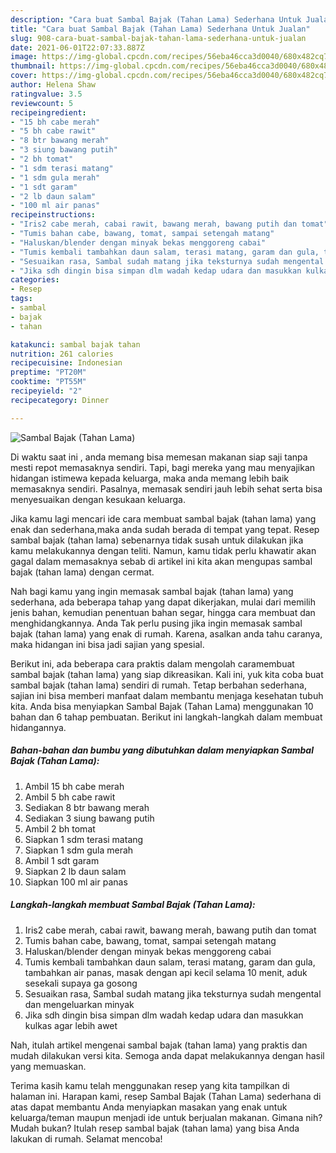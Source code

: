 ```yaml
---
description: "Cara buat Sambal Bajak (Tahan Lama) Sederhana Untuk Jualan"
title: "Cara buat Sambal Bajak (Tahan Lama) Sederhana Untuk Jualan"
slug: 908-cara-buat-sambal-bajak-tahan-lama-sederhana-untuk-jualan
date: 2021-06-01T22:07:33.887Z
image: https://img-global.cpcdn.com/recipes/56eba46cca3d0040/680x482cq70/sambal-bajak-tahan-lama-foto-resep-utama.jpg
thumbnail: https://img-global.cpcdn.com/recipes/56eba46cca3d0040/680x482cq70/sambal-bajak-tahan-lama-foto-resep-utama.jpg
cover: https://img-global.cpcdn.com/recipes/56eba46cca3d0040/680x482cq70/sambal-bajak-tahan-lama-foto-resep-utama.jpg
author: Helena Shaw
ratingvalue: 3.5
reviewcount: 5
recipeingredient:
- "15 bh cabe merah"
- "5 bh cabe rawit"
- "8 btr bawang merah"
- "3 siung bawang putih"
- "2 bh tomat"
- "1 sdm terasi matang"
- "1 sdm gula merah"
- "1 sdt garam"
- "2 lb daun salam"
- "100 ml air panas"
recipeinstructions:
- "Iris2 cabe merah, cabai rawit, bawang merah, bawang putih dan tomat"
- "Tumis bahan cabe, bawang, tomat, sampai setengah matang"
- "Haluskan/blender dengan minyak bekas menggoreng cabai"
- "Tumis kembali tambahkan daun salam, terasi matang, garam dan gula, tambahkan air panas, masak dengan api kecil selama 10 menit, aduk sesekali supaya ga gosong"
- "Sesuaikan rasa, Sambal sudah matang jika teksturnya sudah mengental dan mengeluarkan minyak"
- "Jika sdh dingin bisa simpan dlm wadah kedap udara dan masukkan kulkas agar lebih awet"
categories:
- Resep
tags:
- sambal
- bajak
- tahan

katakunci: sambal bajak tahan 
nutrition: 261 calories
recipecuisine: Indonesian
preptime: "PT20M"
cooktime: "PT55M"
recipeyield: "2"
recipecategory: Dinner

---
```



![Sambal Bajak (Tahan Lama)](https://img-global.cpcdn.com/recipes/56eba46cca3d0040/680x482cq70/sambal-bajak-tahan-lama-foto-resep-utama.jpg)

Di waktu  saat ini , anda memang bisa memesan makanan siap saji tanpa mesti repot memasaknya sendiri. Tapi, bagi mereka yang mau menyajikan hidangan istimewa kepada keluarga, maka anda memang lebih baik memasaknya sendiri. Pasalnya, memasak sendiri jauh lebih sehat serta bisa menyesuaikan dengan kesukaan keluarga.

Jika kamu lagi mencari ide cara membuat sambal bajak (tahan lama) yang enak dan sederhana,maka anda sudah berada di tempat yang tepat. Resep sambal bajak (tahan lama)  sebenarnya tidak susah untuk dilakukan jika kamu melakukannya dengan teliti. Namun, kamu tidak perlu khawatir akan gagal dalam memasaknya 
sebab di artikel ini kita akan mengupas sambal bajak (tahan lama) dengan cermat.  



Nah bagi kamu yang ingin memasak sambal bajak (tahan lama) yang sederhana, ada beberapa tahap yang dapat dikerjakan, mulai dari memilih jenis bahan, kemudian penentuan bahan segar, hingga cara membuat dan menghidangkannya. Anda Tak perlu pusing jika ingin memasak sambal bajak (tahan lama) yang enak di rumah. Karena, asalkan anda  tahu caranya, maka hidangan ini bisa jadi sajian yang spesial.

Berikut ini, ada beberapa cara praktis  dalam mengolah caramembuat sambal bajak (tahan lama) yang siap dikreasikan. Kali ini, yuk kita coba buat sambal bajak (tahan lama) sendiri di rumah. Tetap berbahan sederhana, sajian ini bisa memberi manfaat dalam membantu menjaga kesehatan tubuh kita. Anda bisa menyiapkan Sambal Bajak (Tahan Lama) menggunakan 10 bahan dan 6 tahap pembuatan. Berikut ini langkah-langkah dalam membuat hidangannya.

<!--inarticleads1-->

##### Bahan-bahan dan bumbu yang dibutuhkan dalam menyiapkan Sambal Bajak (Tahan Lama):

1. Ambil 15 bh cabe merah
1. Ambil 5 bh cabe rawit
1. Sediakan 8 btr bawang merah
1. Sediakan 3 siung bawang putih
1. Ambil 2 bh tomat
1. Siapkan 1 sdm terasi matang
1. Siapkan 1 sdm gula merah
1. Ambil 1 sdt garam
1. Siapkan 2 lb daun salam
1. Siapkan 100 ml air panas




<!--inarticleads2-->

##### Langkah-langkah membuat Sambal Bajak (Tahan Lama):

1. Iris2 cabe merah, cabai rawit, bawang merah, bawang putih dan tomat
1. Tumis bahan cabe, bawang, tomat, sampai setengah matang
1. Haluskan/blender dengan minyak bekas menggoreng cabai
1. Tumis kembali tambahkan daun salam, terasi matang, garam dan gula, tambahkan air panas, masak dengan api kecil selama 10 menit, aduk sesekali supaya ga gosong
1. Sesuaikan rasa, Sambal sudah matang jika teksturnya sudah mengental dan mengeluarkan minyak
1. Jika sdh dingin bisa simpan dlm wadah kedap udara dan masukkan kulkas agar lebih awet




Nah, itulah artikel mengenai  sambal bajak (tahan lama)  yang praktis dan mudah dilakukan versi kita. Semoga anda dapat melakukannya dengan hasil yang memuaskan. 

Terima kasih kamu telah menggunakan resep yang kita tampilkan di halaman ini. Harapan kami, resep  Sambal Bajak (Tahan Lama) sederhana di atas dapat membantu Anda menyiapkan masakan yang enak untuk keluarga/teman maupun menjadi ide untuk berjualan makanan. Gimana nih? Mudah bukan? Itulah resep sambal bajak (tahan lama) yang bisa Anda lakukan di rumah. Selamat mencoba!

